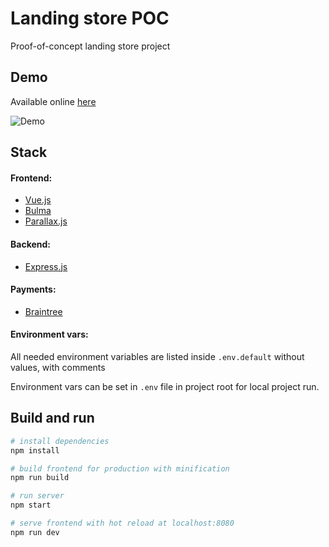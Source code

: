 # Landing store POC
Proof-of-concept landing store project

## Demo
Available online [here](https://poc-landing-store.herokuapp.com/)

![Demo](https://image.ibb.co/bzbKqw/Peek_2017_11_05_18_03.gif)

## Stack
#### Frontend:
* [Vue.js](https://vuejs.org/)
* [Bulma](https://bulma.io/)
* [Parallax.js](http://matthew.wagerfield.com/parallax/)

#### Backend:
* [Express.js](https://expressjs.com/)

#### Payments:
* [Braintree](https://www.braintreepayments.com/)

#### Environment vars:
All needed environment variables are listed inside `.env.default` without values, with comments

Environment vars can be set in `.env` file in project root for local project run.

## Build and  run
``` bash
# install dependencies
npm install

# build frontend for production with minification
npm run build

# run server
npm start

# serve frontend with hot reload at localhost:8080
npm run dev
```
